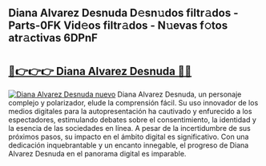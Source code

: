 ## Diana Alvarez Desnuda D𝚎sn𝚞dos filtr𝚊dos - Parts-0FK Vid𝚎os filtr𝚊dos - N𝚞evas f𝚘tos atr𝚊ctivas 6DPnF

# <h2><a href="http://mb8k6e.tromn.icu/?c=Diana+Alvarez+Desnuda">🔗👉👉👉 Diana Alvarez Desnuda 🔗🔗</a></h2>

[![Diana Alvarez Desnuda nuevo](https://i.imgur.com/pEAQMta.gif)](http://mb8k6e.tromn.icu/?c=Diana+Alvarez+Desnuda)
Diana Alvarez Desnuda, un personaje complejo y polarizador, elude la comprensión fácil. Su uso innovador de los medios digitales para la autopresentación ha cautivado y enfurecido a los espectadores, estimulando debates sobre el consentimiento, la identidad y la esencia de las sociedades en línea. A pesar de la incertidumbre de sus próximos pasos, su impacto en el ámbito digital es significativo. Con una dedicación inquebrantable y un encanto innegable, el progreso de Diana Alvarez Desnuda en el panorama digital es imparable.
